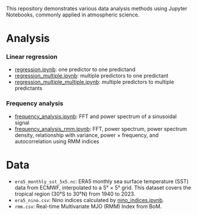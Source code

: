 This repository demonstrates various data analysis methods using Jupyter Notebooks, commonly applied in atmospheric science.

# Analysis

### Linear regression
- [regression.ipynb](regression.ipynb): one predictor to one predictand
- [regression_multiple.ipynb](regression_multiple.ipynb): multiple predictors to one predictant
- [regression_multiple_multiple.ipynb](regression_multiple_to_multiple.ipynb): multiple predictors to multiple predictants

### Frequency analysis
- [frequency_analysis.ipynb](frequency_analysis.ipynb): FFT and power spectrum of a sinusoidal signal
- [frequency_analysis_rmm.ipynb](frequency_analysis_rmm.ipynb): FFT, power spectrum, power spectrum density, relationship with variance, power × frequency, and autocorrelation using RMM indices

# Data
- `era5_monthly_sst_5x5.nc`:  ERA5 monthly sea surface temperature (SST) data from ECMWF, interpolated to a 5° × 5° grid. This dataset covers the tropical region (30°S to 30°N) from 1940 to 2023.
- `era5_nino.csv`: Nino indices calculated by [nino_indices.ipynb](nino_indices.ipynb).
- `rmm.csv`: Real-time Multivariate MJO (RMM) Index from BoM.
